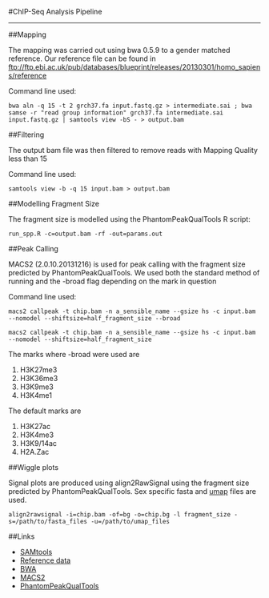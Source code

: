 #ChIP-Seq Analysis Pipeline
***

##Mapping

The mapping was carried out using bwa 0.5.9 to a gender matched reference. Our reference file can be found in ftp://ftp.ebi.ac.uk/pub/databases/blueprint/releases/20130301/homo_sapiens/reference

Command line used:


    bwa aln -q 15 -t 2 grch37.fa input.fastq.gz > intermediate.sai ; bwa samse -r "read group information" grch37.fa intermediate.sai input.fastq.gz | samtools view -bS - > output.bam


##Filtering

The output bam file was then filtered to remove reads with Mapping Quality less than 15

Command line used:

    samtools view -b -q 15 input.bam > output.bam

##Modelling Fragment Size


The fragment size is modelled using the PhantomPeakQualTools R script:

    run_spp.R -c=output.bam -rf -out=params.out

##Peak Calling

MACS2 (2.0.10.20131216) is used for peak calling with the fragment size predicted by PhantomPeakQualTools. We used both the standard method of running and the -broad flag depending on the mark in question

Command line used:

    macs2 callpeak -t chip.bam -n a_sensible_name --gsize hs -c input.bam --nomodel --shiftsize=half_fragment_size --broad

    macs2 callpeak -t chip.bam -n a_sensible_name --gsize hs -c input.bam --nomodel --shiftsize=half_fragment_size

The marks where -broad were used are

 1. H3K27me3
 2. H3K36me3
 3. H3K9me3
 4. H3K4me1

The default marks are

 1. H3K27ac
 2. H3K4me3
 3. H3K9/14ac
 4. H2A.Zac

##Wiggle plots

Signal plots are produced using align2RawSignal using the fragment size predicted by PhantomPeakQualTools. Sex specific fasta and [umap](http://ftp.ebi.ac.uk/pub/databases/blueprint/reference/mappability/) files are used.

    align2rawsignal -i=chip.bam -of=bg -o=chip.bg -l fragment_size -s=/path/to/fasta_files -u=/path/to/umap_files

##Links

 * [SAMtools](http://samtools.sourceforge.net)
 * [Reference data](ftp://ftp.ebi.ac.uk/pub/databases/blueprint/releases/20130301/homo_sapiens/reference)
 * [BWA](http://bio-bwa.sourceforge.net/)
 * [MACS2](https://pypi.python.org/pypi/MACS2)
 * [PhantomPeakQualTools](http://code.google.com/p/phantompeakqualtools/)

